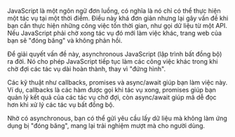 JavaScript là một ngôn ngữ đơn luồng, có nghĩa là nó chỉ có thể thực hiện một tác vụ tại một thời điểm. Điều này khá đơn giản nhưng lại gây vấn đề khi bạn cần thực hiện những công việc tốn thời gian, như gọi dữ liệu từ một API. Nếu JavaScript phải chờ xong tác vụ đó mới làm việc khác, trang web của bạn sẽ "đóng băng" và không phản hồi.

Để giải quyết vấn đề này, asynchronous JavaScript (lập trình bất đồng bộ) ra đời. Nó cho phép JavaScript tiếp tục làm các công việc khác trong khi chờ đợi các tác vụ dài hoàn thành, thay vì "đứng hình".

Các kỹ thuật như callbacks, promises và async/await giúp bạn làm việc này. Ví dụ, callbacks là các hàm được gọi khi tác vụ xong, promises giúp bạn quản lý kết quả của các tác vụ chờ đợi, còn async/await giúp mã dễ đọc hơn khi xử lý các tác vụ bất đồng bộ.

Nhờ có asynchronous, bạn có thể gửi yêu cầu lấy dữ liệu mà không làm ứng dụng bị "đóng băng", mang lại trải nghiệm mượt mà cho người dùng.
